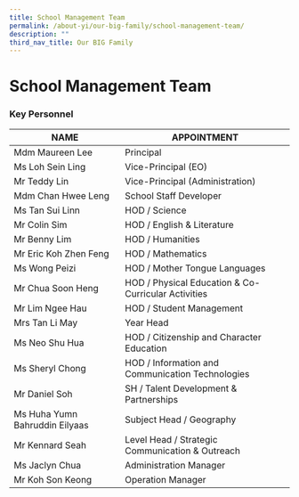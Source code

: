 ```yaml
---
title: School Management Team
permalink: /about-yi/our-big-family/school-management-team/
description: ""
third_nav_title: Our BIG Family
---
```

# **School Management Team**

### Key Personnel

| NAME<br> | APPOINTMENT<br> |
|---|---|
| Mdm Maureen Lee<br> | Principal<br> |
| Ms Loh Sein Ling<br> | Vice-Principal (EO)<br> |
| Mr Teddy Lin<br> | Vice-Principal (Administration)<br> |
| Mdm Chan Hwee Leng<br> | School Staff Developer<br> |
| Ms Tan Sui Linn<br> | HOD / Science<br> |
| Mr Colin Sim | HOD / English & Literature |
| Mr Benny Lim | HOD / Humanities |
| Mr Eric Koh Zhen Feng | HOD / Mathematics |
| Ms Wong Peizi | HOD / Mother Tongue Languages |
| Mr Chua Soon Heng<br> | HOD / Physical Education & Co-Curricular Activities<br> |
| Mr Lim Ngee Hau<br> | HOD / Student Management<br> |
| Mrs Tan Li May | Year Head<br> |
| Ms Neo Shu Hua<br> | HOD / Citizenship and Character Education<br> |
| Ms Sheryl Chong<br> | HOD / Information and Communication Technologies<br> |
| Mr Daniel Soh<br> | SH / Talent Development & Partnerships<br> |
| Ms Huha Yumn Bahruddin Eilyaas<br> | Subject Head / Geography<br> |
| Mr Kennard Seah<br> | Level Head / Strategic Communication & Outreach<br> |
| Ms Jaclyn Chua<br> | Administration Manager<br> |
| Mr Koh Son Keong<br> | Operation Manager |